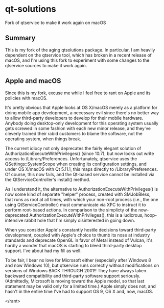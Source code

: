 # qt-solutions
Fork of qtservice to make it work again on macOS

## Summary
This is my fork of the aging qtsolutions package.  In particular, I am heavily dependent on the qtservice tool, which has broken in a recent release of macOS, and I'm using this fork to experiment with some changes to the qtservice sources to make it work again.

## Apple and macOS
Since this is my fork, excuse me while I feel free to rant on Apple and its policies with macOS.

It's pretty obvious that Apple looks at OS X/macOS merely as a platform for doing mobile app development, a necessary evil since there's no better way to allow third-party developers to develop for their mobile hardware.  Anybody doing desktop-only development for this operating system usually gets screwed in some fashion with each new minor release, and they've cleverly trained their rabid customers to blame the software, not the operating system, when things break.

The current idiocy not only deprecates the fairly elegant solution of AuthorizationExecuteWithPrivileges() (since 10.7), but now locks out write access to /Library/Preferences.  Unfortunately, qtservice uses the QSettings::SystemScope when creating its configuration settings, and under OS X/macOS with Qt 5.11.1, this maps directly to /Library/Preferences.  Of course, this now fails, and the Qt-based service cannot be installed via the QtServiceController's install() method.

As I understand it, the alternative to AuthorizationExecuteWithPrivileges() is now some kind of separate "helper" process, created with SMJobBless, that runs as root at all times, with which your non-root process (i.e., the one using QtServiceController) must communicate via XPC to instruct it to perform root-based actions.  In comparison to the simplicty of the now-deprecated AuthorizationExecuteWithPrivileges(), this is a ludicrous, hoop-intensive rabbit hole that I'm simply disinterested in going down.

When you consider Apple's constantly hostile decisions toward third-party development, coupled with Apple's choice to thumb its nose at industry standards and deprecate OpenGL in favor of Metal instead of Vulcan, it's hardly a wonder that macOS is starting to bleed third-party desktop support.  I've about had my fill as well.

To be fair, I bear no love for Microsoft either (especially after Windows 8 and now Windows 10), but qtservice runs correctly without modifications on versions of Windows BACK THROUGH 2001!!  They have always taken backward compatibility and third-party software support seriously. (Admittedly, Microsoft is moving toward the Apple model, so that last statement may be valid only for a limited time.) Apple simply does not, and hasn't in the entire time I've had to support OS 9, OS X and, now, macOS.

&lt;/rant&gt;
